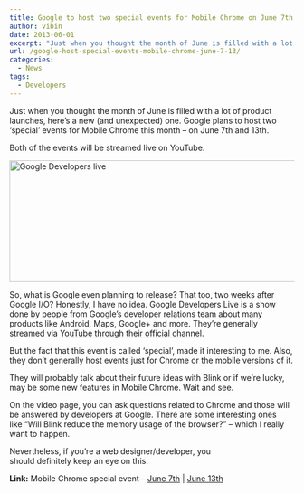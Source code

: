 ```yaml
---
title: Google to host two special events for Mobile Chrome on June 7th and 13th
author: vibin
date: 2013-06-01
excerpt: "Just when you thought the month of June is filled with a lot of product launches, here's a new one. Google plans to host two 'special' events for Mobile Chrome this month - on June 7th and 13th."
url: /google-host-special-events-mobile-chrome-june-7-13/
categories:
  - News
tags:
  - Developers
---
```

Just when you thought the month of June is filled with a lot of product launches, here&#8217;s a new (and unexpected) one. Google plans to host two &#8216;special&#8217; events for Mobile Chrome this month &#8211; on June 7th and 13th.

Both of the events will be streamed live on YouTube.

[<img class="aligncenter size-full wp-image-74950" alt="Google Developers live" src="http://cdn.devilsworkshop.org/files/2013/06/Google-Developers-Logo1.png" width="600" height="215" />][1]

So, what is Google even planning to release? That too, two weeks after Google I/O? Honestly, I have no idea. Google Developers Live is a show done by people from Google&#8217;s developer relations team about many products like Android, Maps, Google+ and more. They&#8217;re generally streamed via <a href="http://www.youtube.com/user/GoogleDevelopers" onclick="_gaq.push(['_trackEvent', 'outbound-article', 'http://www.youtube.com/user/GoogleDevelopers', 'YouTube through their official channel']);" >YouTube through their official channel</a>.

But the fact that this event is called &#8216;special&#8217;, made it interesting to me. Also, they don&#8217;t generally host events just for Chrome or the mobile versions of it.

They will probably talk about their future ideas with Blink or if we&#8217;re lucky, may be some new features in Mobile Chrome. Wait and see.

On the video page, you can ask questions related to Chrome and those will be answered by developers at Google. There are some interesting ones like &#8220;Will Blink reduce the memory usage of the browser?&#8221; &#8211; which I really want to happen.

Nevertheless, if you&#8217;re a web designer/developer, you should definitely keep an eye on this.

**Link:** Mobile Chrome special event &#8211; <a href="https://developers.google.com/live/shows/717274144" onclick="_gaq.push(['_trackEvent', 'outbound-article', 'https://developers.google.com/live/shows/717274144', 'June 7th']);" >June 7th</a> | <a href="https://developers.google.com/live/shows/713739702" onclick="_gaq.push(['_trackEvent', 'outbound-article', 'https://developers.google.com/live/shows/713739702', 'June 13th']);" >June 13th</a>

 [1]: http://cdn.devilsworkshop.org/files/2013/06/Google-Developers-Logo1.png
